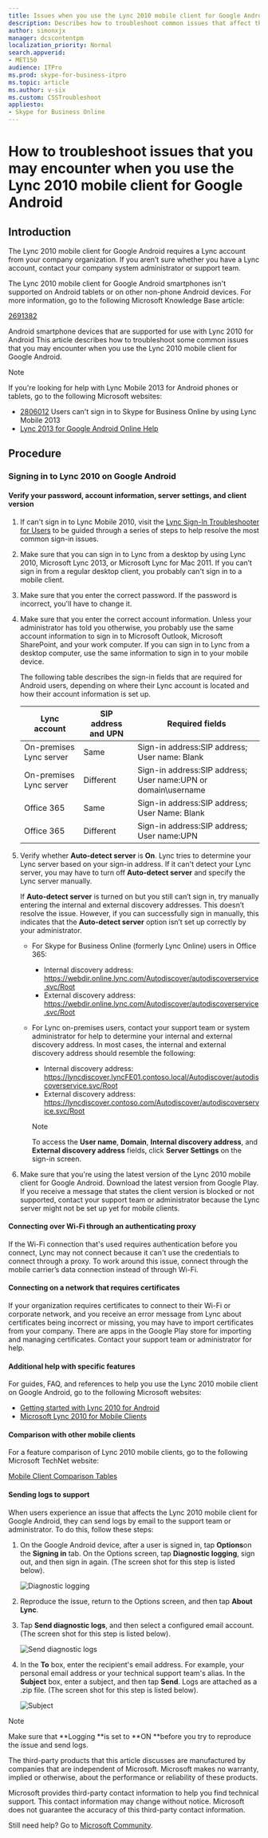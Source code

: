 ```yaml
---
title: Issues when you use the Lync 2010 mobile client for Google Android
description: Describes how to troubleshoot common issues that affect the Lync 2010 mobile client for Google Android mobile devices.
author: simonxjx
manager: dcscontentpm
localization_priority: Normal
search.appverid: 
- MET150
audience: ITPro
ms.prod: skype-for-business-itpro
ms.topic: article
ms.author: v-six
ms.custom: CSSTroubleshoot
appliesto:
- Skype for Business Online
---
```


# How to troubleshoot issues that you may encounter when you use the Lync 2010 mobile client for Google Android

## Introduction 

The Lync 2010 mobile client for Google Android requires a Lync account from your company organization. If you aren’t sure whether you have a Lync account, contact your company system administrator or support team.

The Lync 2010 mobile client for Google Android smartphones isn't supported on Android tablets or on other non-phone Android devices. For more information, go to the following Microsoft Knowledge Base article:

[2691382](https://support.microsoft.com/help/2691382) 

Android smartphone devices that are supported for use with Lync 2010 for Android  This article describes how to troubleshoot some common issues that you may encounter when you use the Lync 2010 mobile client for Google Android.

> [!NOTE]
> If you're looking for help with Lync Mobile 2013 for Android phones or tablets, go to the following Microsoft websites: 

- [2806012](https://support.microsoft.com/help/2806012) Users can't sign in to Skype for Business Online by using Lync Mobile 2013   
- [Lync 2013 for Google Android Online Help](https://office.microsoft.com/redir/ha104024288.aspx)   

## Procedure 

### Signing in to Lync 2010 on Google Android

#### Verify your password, account information, server settings, and client version  

1. If can't sign in to Lync Mobile 2010, visit the [Lync Sign-In Troubleshooter for Users](https://support.microsoft.com/help/10054) to be guided through a series of steps to help resolve the most common sign-in issues.    
2. Make sure that you can sign in to Lync from a desktop by using Lync 2010, Microsoft Lync 2013, or Microsoft Lync for Mac 2011. If you can’t sign in from a regular desktop client, you probably can't sign in to a mobile client.    
3. Make sure that you enter the correct password. If the password is incorrect, you'll have to change it. 
4. Make sure that you enter the correct account information. Unless your administrator has told you otherwise, you probably use the same account information to sign in to Microsoft Outlook, Microsoft SharePoint, and your work computer. If you can sign in to Lync from a desktop computer, use the same information to sign in to your mobile device.

    The following table describes the sign-in fields that are required for Android users, depending on where their Lync account is located and how their account information is set up.  

    |Lync account |SIP address and UPN |Required fields|
    |-|-|-|
    |On-premises Lync server|Same|Sign-in address:SIP address; User name: Blank |
    |On-premises Lync server|Different|Sign-in address:SIP address; User name:UPN or domain\username |
    |Office 365|Same|Sign-in address:SIP address; User Name: Blank |
    |Office 365|Different|Sign-in address:SIP address; User name:UPN |

5. Verify whether **Auto-detect server** is **On**. Lync tries to determine your Lync server based on your sign-in address. If it can't detect your Lync server, you may have to turn off **Auto-detect server** and specify the Lync server manually.

    If **Auto-detect server** is turned on but you still can’t sign in, try manually entering the internal and external discovery addresses. This doesn’t resolve the issue. However, if you can successfully sign in manually, this indicates that the **Auto-detect server** option isn’t set up correctly by your administrator.  
      - For Skype for Business Online (formerly Lync Online) users in Office 365:  
         - Internal discovery address: https://webdir.online.lync.com/Autodiscover/autodiscoverservice.svc/Root    
         - External discovery address: https://webdir.online.lync.com/Autodiscover/autodiscoverservice.svc/Root         
      - For Lync on-premises users, contact your support team or system administrator for help to determine your internal and external discovery address. In most cases, the internal and external discovery address should resemble the following:  
         - Internal discovery address: https://lyncdiscover.lyncFE01.contoso.local/Autodiscover/autodiscoverservice.svc/Root    
         - External discovery address: https://lyncdiscover.contoso.com/Autodiscover/autodiscoverservice.svc/Root     
 
        > [!NOTE]
        > To access the **User name**, **Domain**, **Internal discovery address**, and **External discovery address** fields, click **Server Settings** on the sign-in screen.    
6. Make sure that you're using the latest version of the Lync 2010 mobile client for Google Android. Download the latest version from Google Play. If you receive a message that states the client version is blocked or not supported, contact your support team or administrator because the Lync server might not be set up yet for mobile clients. 

#### Connecting over Wi-Fi through an authenticating proxy  
 
If the Wi-Fi connection that's used requires authentication before you connect, Lync may not connect because it can't use the credentials to connect through a proxy. To work around this issue, connect through the mobile carrier’s data connection instead of through Wi-Fi.

#### Connecting on a network that requires certificates  
 
If your organization requires certificates to connect to their Wi-Fi or corporate network, and you receive an error message from Lync about certificates being incorrect or missing, you may have to import certificates from your company. There are apps in the Google Play store for importing and managing certificates. Contact your support team or administrator for help.

#### Additional help with specific features  
 
For guides, FAQ, and references to help you use the Lync 2010 mobile client on Google Android, go to the following Microsoft websites: 
 
- [Getting started with Lync 2010 for Android](https://office.microsoft.com/redir/ha102772307.aspx)    
- [Microsoft Lync 2010 for Mobile Clients](https://office.microsoft.com/redir/ha102790086.aspx)    

#### Comparison with other mobile clients  
For a feature comparison of Lync 2010 mobile clients, go to the following Microsoft TechNet website: 

[Mobile Client Comparison Tables](https://technet.microsoft.com/library/hh691004%28v=ocs.14%29.aspx)

#### Sending logs to support  
 
When users experience an issue that affects the Lync 2010 mobile client for Google Android, they can send logs by email to the support team or administrator. To do this, follow these steps:

1. On the Google Android device, after a user is signed in, tap **Options**on the **Signing in** tab. On the Options screen, tap **Diagnostic logging**, sign out, and then sign in again. (The screen shot for this step is listed below).
 
    ![Diagnostic logging](https://msegceporticoprodassets.blob.core.windows.net/asset-blobs/4041556_en_1)

2. Reproduce the issue, return to the Options screen, and then tap **About Lync**.    
3. Tap **Send diagnostic logs**, and then select a configured email account. (The screen shot for this step is listed below).

    ![Send diagnostic logs](https://msegceporticoprodassets.blob.core.windows.net/asset-blobs/4041557_en_1)    
4. In the **To** box, enter the recipient's email address. For example, your personal email address or your technical support team's alias. In the **Subject** box, enter a subject, and then tap **Send**. Logs are attached as a .zip file. (The screen shot for this step is listed below).
 
    ![Subject](https://msegceporticoprodassets.blob.core.windows.net/asset-blobs/4041558_en_1)

 
> [!NOTE]
> Make sure that **Logging **is set to **ON **before you try to reproduce the issue and send logs.    

The third-party products that this article discusses are manufactured by companies that are independent of Microsoft. Microsoft makes no warranty, implied or otherwise, about the performance or reliability of these products.

Microsoft provides third-party contact information to help you find technical support. This contact information may change without notice. Microsoft does not guarantee the accuracy of this third-party contact information.

Still need help? Go to [Microsoft Community](https://answers.microsoft.com/).
